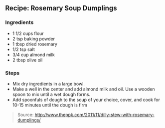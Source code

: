 ## Recipe: Rosemary Soup Dumplings


### Ingredients
 - 1 1/2 cups flour
 - 2 tsp baking powder
 - 1 tbsp dried rosemary
 - 1/2 tsp salt
 - 3/4 cup almond milk
 - 2 tbsp olive oil

### Steps
 - Mix dry ingredients in a large bowl.
 - Make a well in the center and add almond milk and oil. Use a wooden spoon to mix until a wet dough forms.
 - Add spoonfuls of dough to the soup of your choice, cover, and cook for 10-15 minutes until the dough is firm

> Source: http://www.theppk.com/2011/11/dilly-stew-with-rosemary-dumplings/
